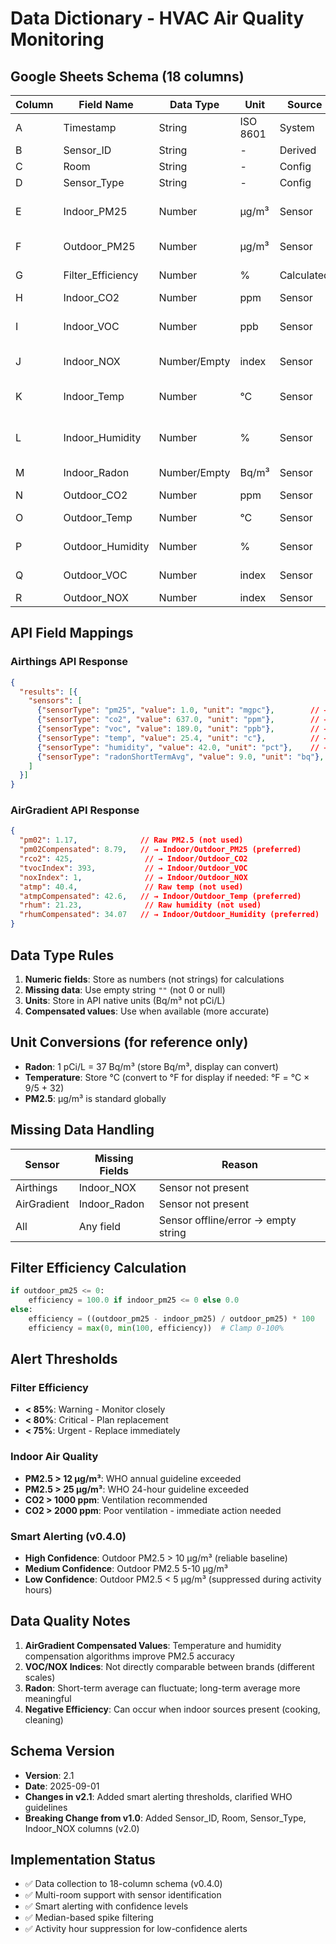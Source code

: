 # Data Dictionary - HVAC Air Quality Monitoring

## Google Sheets Schema (18 columns)

| Column | Field Name | Data Type | Unit | Source | Example | Notes |
|--------|------------|-----------|------|--------|---------|-------|
| A | Timestamp | String | ISO 8601 | System | 2025-08-31 10:15:03 | Local time |
| B | Sensor_ID | String | - | Derived | airthings_129430 | Last 6 chars of serial |
| C | Room | String | - | Config | master_bedroom | Location identifier |
| D | Sensor_Type | String | - | Config | airthings | Brand/model |
| E | Indoor_PM25 | Number | μg/m³ | Sensor | 2.0 | Airthings: direct, AirGradient: pm02Compensated |
| F | Outdoor_PM25 | Number | μg/m³ | Sensor | 8.79 | AirGradient: pm02Compensated |
| G | Filter_Efficiency | Number | % | Calculated | 77.25 | ((outdoor-indoor)/outdoor)*100 |
| H | Indoor_CO2 | Number | ppm | Sensor | 637 | Direct from API |
| I | Indoor_VOC | Number | ppb | Sensor | 189 | Airthings: ppb, AirGradient: tvocIndex |
| J | Indoor_NOX | Number/Empty | index | Sensor | 1 or "" | AirGradient: noxIndex, Airthings: empty |
| K | Indoor_Temp | Number | °C | Sensor | 25.4 | Airthings: direct, AirGradient: atmpCompensated |
| L | Indoor_Humidity | Number | % | Sensor | 42.0 | Airthings: direct, AirGradient: rhumCompensated |
| M | Indoor_Radon | Number/Empty | Bq/m³ | Sensor | 9.0 or "" | Airthings only, short-term average |
| N | Outdoor_CO2 | Number | ppm | Sensor | 425 | AirGradient outdoor |
| O | Outdoor_Temp | Number | °C | Sensor | 42.6 | AirGradient: atmpCompensated |
| P | Outdoor_Humidity | Number | % | Sensor | 34.07 | AirGradient: rhumCompensated |
| Q | Outdoor_VOC | Number | index | Sensor | 393 | AirGradient: tvocIndex |
| R | Outdoor_NOX | Number | index | Sensor | 1 | AirGradient: noxIndex |

## API Field Mappings

### Airthings API Response
```json
{
  "results": [{
    "sensors": [
      {"sensorType": "pm25", "value": 1.0, "unit": "mgpc"},        // → Indoor_PM25
      {"sensorType": "co2", "value": 637.0, "unit": "ppm"},        // → Indoor_CO2
      {"sensorType": "voc", "value": 189.0, "unit": "ppb"},        // → Indoor_VOC
      {"sensorType": "temp", "value": 25.4, "unit": "c"},          // → Indoor_Temp
      {"sensorType": "humidity", "value": 42.0, "unit": "pct"},    // → Indoor_Humidity
      {"sensorType": "radonShortTermAvg", "value": 9.0, "unit": "bq"}, // → Indoor_Radon
    ]
  }]
}
```

### AirGradient API Response
```json
{
  "pm02": 1.17,              // Raw PM2.5 (not used)
  "pm02Compensated": 8.79,   // → Indoor/Outdoor_PM25 (preferred)
  "rco2": 425,                // → Indoor/Outdoor_CO2
  "tvocIndex": 393,           // → Indoor/Outdoor_VOC
  "noxIndex": 1,              // → Indoor/Outdoor_NOX
  "atmp": 40.4,               // Raw temp (not used)
  "atmpCompensated": 42.6,   // → Indoor/Outdoor_Temp (preferred)
  "rhum": 21.23,              // Raw humidity (not used)
  "rhumCompensated": 34.07   // → Indoor/Outdoor_Humidity (preferred)
}
```

## Data Type Rules

1. **Numeric fields**: Store as numbers (not strings) for calculations
2. **Missing data**: Use empty string `""` (not 0 or null)
3. **Units**: Store in API native units (Bq/m³ not pCi/L)
4. **Compensated values**: Use when available (more accurate)

## Unit Conversions (for reference only)

- **Radon**: 1 pCi/L = 37 Bq/m³ (store Bq/m³, display can convert)
- **Temperature**: Store °C (convert to °F for display if needed: °F = °C × 9/5 + 32)
- **PM2.5**: μg/m³ is standard globally

## Missing Data Handling

| Sensor | Missing Fields | Reason |
|--------|---------------|--------|
| Airthings | Indoor_NOX | Sensor not present |
| AirGradient | Indoor_Radon | Sensor not present |
| All | Any field | Sensor offline/error → empty string |

## Filter Efficiency Calculation

```python
if outdoor_pm25 <= 0:
    efficiency = 100.0 if indoor_pm25 <= 0 else 0.0
else:
    efficiency = ((outdoor_pm25 - indoor_pm25) / outdoor_pm25) * 100
    efficiency = max(0, min(100, efficiency))  # Clamp 0-100%
```

## Alert Thresholds

### Filter Efficiency
- **< 85%**: Warning - Monitor closely
- **< 80%**: Critical - Plan replacement
- **< 75%**: Urgent - Replace immediately

### Indoor Air Quality
- **PM2.5 > 12 μg/m³**: WHO annual guideline exceeded
- **PM2.5 > 25 μg/m³**: WHO 24-hour guideline exceeded
- **CO2 > 1000 ppm**: Ventilation recommended
- **CO2 > 2000 ppm**: Poor ventilation - immediate action needed

### Smart Alerting (v0.4.0)
- **High Confidence**: Outdoor PM2.5 > 10 μg/m³ (reliable baseline)
- **Medium Confidence**: Outdoor PM2.5 5-10 μg/m³
- **Low Confidence**: Outdoor PM2.5 < 5 μg/m³ (suppressed during activity hours)

## Data Quality Notes

1. **AirGradient Compensated Values**: Temperature and humidity compensation algorithms improve PM2.5 accuracy
2. **VOC/NOX Indices**: Not directly comparable between brands (different scales)
3. **Radon**: Short-term average can fluctuate; long-term average more meaningful
4. **Negative Efficiency**: Can occur when indoor sources present (cooking, cleaning)

## Schema Version

- **Version**: 2.1
- **Date**: 2025-09-01
- **Changes in v2.1**: Added smart alerting thresholds, clarified WHO guidelines
- **Breaking Change from v1.0**: Added Sensor_ID, Room, Sensor_Type, Indoor_NOX columns (v2.0)

## Implementation Status

- ✅ Data collection to 18-column schema (v0.4.0)
- ✅ Multi-room support with sensor identification
- ✅ Smart alerting with confidence levels
- ✅ Median-based spike filtering
- ✅ Activity hour suppression for low-confidence alerts